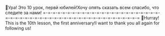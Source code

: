 🔱Ура! Это 10 урок, первй юбилей!Хочу опять сказать всем спасибо, что следите за нами!
=-=-=-=-=-=-=-=-=-=-=-=-=-=-=-=-=-=-=-=-=-=-=-=-=-=-=-=-=-=-=-=-=-=-=-=-=-=-=-=-=-=-=-=-=-=-=-=-=-=-=-=
🔱Hurray! This is the 10th lesson, the first anniversary!I want to thank you all again for following us!
